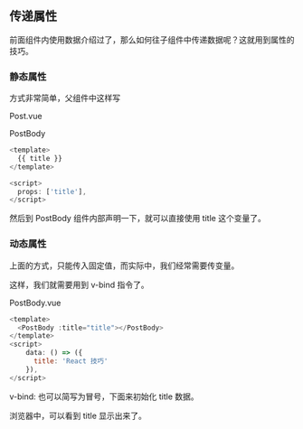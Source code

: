## 传递属性

前面组件内使用数据介绍过了，那么如何往子组件中传递数据呢？这就用到属性的技巧。

### 静态属性

方式非常简单，父组件中这样写

Post.vue

<PostBody title="Git 技巧"></PostBody>
PostBody
```js
<template>
  {{ title }}
</template>

<script>
  props: ['title'],
</script>
```
然后到 PostBody 组件内部声明一下，就可以直接使用 title 这个变量了。

### 动态属性

上面的方式，只能传入固定值，而实际中，我们经常需要传变量。

这样，我们就需要用到 v-bind 指令了。

PostBody.vue
```js
<template>
  <PostBody :title="title"></PostBody>
</template>
<script>
    data: () => ({
      title: 'React 技巧'
    }),
</script>
```
v-bind: 也可以简写为冒号，下面来初始化 title 数据。

浏览器中，可以看到 title 显示出来了。
